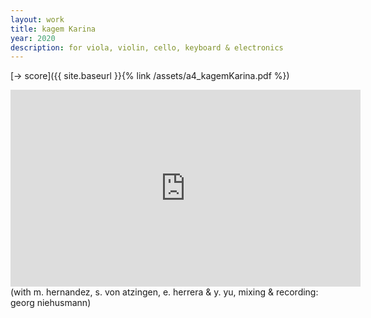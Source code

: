 ```yaml
---
layout: work
title: kagem Karina
year: 2020
description: for viola, violin, cello, keyboard & electronics
---
```


[-> score]({{ site.baseurl }}{% link /assets/a4_kagemKarina.pdf %})

<iframe width="560" height="315" src="https://www.youtube.com/embed/KCyBRjWksFM?start=92" title="YouTube video player" frameborder="0" allow="accelerometer; autoplay; clipboard-write; encrypted-media; gyroscope; picture-in-picture" allowfullscreen></iframe>
(with m. hernandez, s. von atzingen, e. herrera & y. yu, mixing & recording: georg niehusmann)


